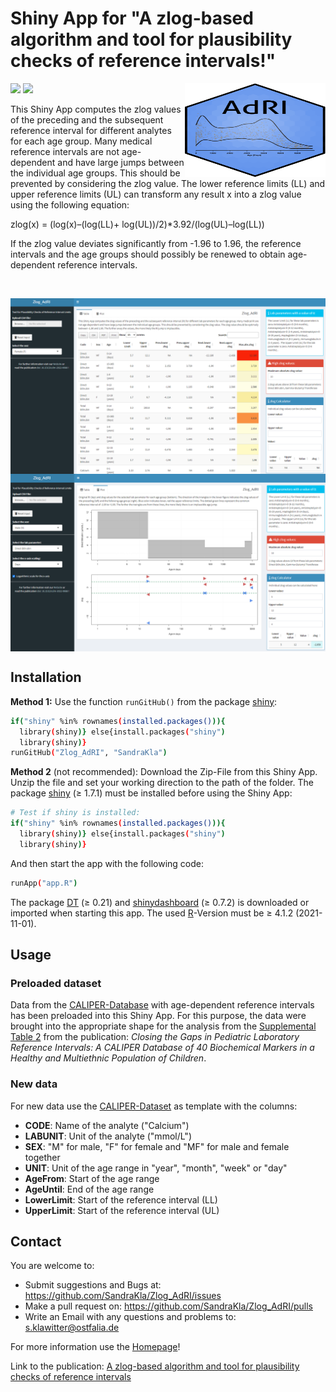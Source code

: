 # Shiny App for "A zlog-based algorithm and tool for plausibility checks of reference intervals!"

<img src="www/Logo.svg" width="225px" height="150px" align="right"/>

![](https://img.shields.io/github/license/SandraKla/Zlog_AdRI.svg)
![](https://img.shields.io/github/last-commit/SandraKla/Zlog_AdRI/main.svg)

This Shiny App computes the zlog values of the preceding and the subsequent reference interval for different analytes for each age group. Many medical reference intervals are not age-dependent and have large jumps between the individual age groups. This should be prevented by considering the zlog value. The lower reference limits (LL) and upper reference limits (UL) can transform any result x into a zlog value using the following equation: 

zlog(x) = (log(x)–(log(LL)+ log(UL))/2)*3.92/(log(UL)–log(LL))

If the zlog value deviates significantly from -1.96 to 1.96, the reference intervals and the age groups should possibly be renewed to obtain age-dependent reference intervals.
<p>&nbsp</p>
<img src="docs/table.png" align="center"/>
<img src="docs/shiny.png" align="center"/>

## Installation 

**Method 1:**
Use the function ```runGitHub()``` from the package [shiny](https://cran.r-project.org/web/packages/shiny/index.html):

```bash
if("shiny" %in% rownames(installed.packages())){
  library(shiny)} else{install.packages("shiny")
  library(shiny)}
runGitHub("Zlog_AdRI", "SandraKla")
```

**Method 2** (not recommended):
Download the Zip-File from this Shiny App. Unzip the file and set your working direction to the path of the folder. 
The package [shiny](https://cran.r-project.org/web/packages/shiny/index.html) (≥ 1.7.1) must be installed before using the Shiny App:

```bash
# Test if shiny is installed:
if("shiny" %in% rownames(installed.packages())){
  library(shiny)} else{install.packages("shiny")
  library(shiny)}
```
And then start the app with the following code:
```bash
runApp("app.R")
```

The package [DT](https://cran.r-project.org/web/packages/DT/index.html) (≥ 0.21) and [shinydashboard](https://cran.r-project.org/web/packages/shinydashboard/index.html) (≥ 0.7.2) is downloaded or imported when starting this app. The used [R](https://www.r-project.org)-Version must be ≥ 4.1.2 (2021-11-01).

## Usage

### Preloaded dataset
Data from the [CALIPER-Database](https://caliper.research.sickkids.ca/#/) with age-dependent reference intervals has been preloaded into this Shiny App. For this purpose, the data were brought into the appropriate shape for the analysis from the [Supplemental Table 2](https://academic.oup.com/clinchem/article/58/5/854/5620695#supplementary-data) from the publication: *Closing the Gaps in Pediatric Laboratory Reference Intervals: A CALIPER Database of 40 Biochemical Markers in a Healthy and Multiethnic Population of Children*. 

### New data
For new data use the [CALIPER-Dataset](https://github.com/SandraKla/Zlog_AdRI/blob/main/data/CALIPER.csv) as template with the columns: 

* **CODE**: Name of the analyte ("Calcium") 
* **LABUNIT**: Unit of the analyte ("mmol/L")
* **SEX**: "M" for male, "F" for female and "MF" for male and female together
* **UNIT**: Unit of the age range in "year", "month", "week" or "day"
* **AgeFrom**: Start of the age range 
* **AgeUntil**: End of the age range 
* **LowerLimit**: Start of the reference interval (LL)
* **UpperLimit**: Start of the reference interval (UL)

## Contact

You are welcome to:
- Submit suggestions and Bugs at: https://github.com/SandraKla/Zlog_AdRI/issues
- Make a pull request on: https://github.com/SandraKla/Zlog_AdRI/pulls
- Write an Email with any questions and problems to: s.klawitter@ostfalia.de

For more information use the [Homepage](https://sandrakla.github.io/Zlog_AdRI/)! 

Link to the publication: [A zlog-based algorithm and tool for plausibility checks of reference intervals](https://www.degruyter.com/document/doi/10.1515/cclm-2022-0688/html)